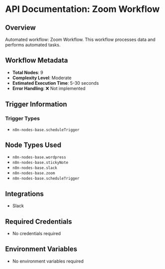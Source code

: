 # API Documentation: Zoom Workflow

## Overview
Automated workflow: Zoom Workflow. This workflow processes data and performs automated tasks.

## Workflow Metadata
- **Total Nodes**: 9
- **Complexity Level**: Moderate
- **Estimated Execution Time**: 5-30 seconds
- **Error Handling**: ❌ Not implemented

## Trigger Information
### Trigger Types
- `n8n-nodes-base.scheduleTrigger`

## Node Types Used
- `n8n-nodes-base.wordpress`
- `n8n-nodes-base.stickyNote`
- `n8n-nodes-base.slack`
- `n8n-nodes-base.zoom`
- `n8n-nodes-base.scheduleTrigger`

## Integrations
- Slack

## Required Credentials
- No credentials required

## Environment Variables
- No environment variables required
